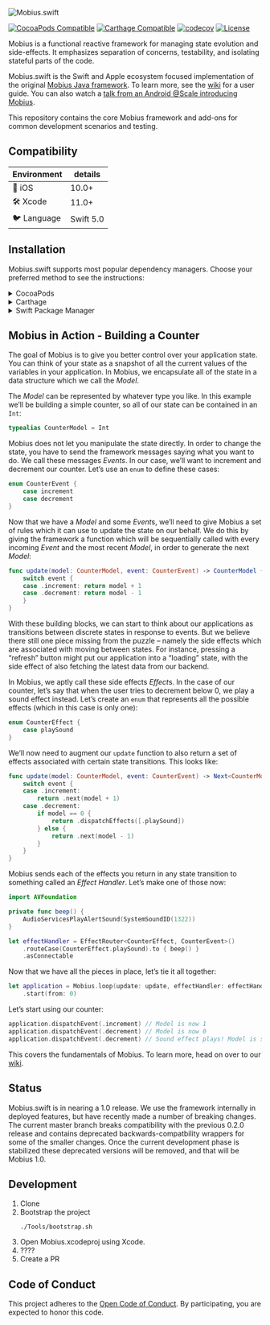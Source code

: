 ![Mobius.swift](https://github.com/spotify/mobius.swift/wiki/mobius-logo.png)

[![CocoaPods Compatible](https://img.shields.io/cocoapods/v/MobiusCore.svg)](https://cocoapods.org/pods/MobiusCore)
[![Carthage Compatible](https://img.shields.io/badge/Carthage-compatible-4BC51D.svg?style=flat)](https://github.com/Carthage/Carthage)
[![codecov](https://codecov.io/gh/spotify/Mobius.swift/branch/master/graph/badge.svg)](https://codecov.io/gh/spotify/Mobius.swift)
[![License](https://img.shields.io/github/license/spotify/Mobius.swift.svg)](LICENSE)

Mobius is a functional reactive framework for managing state evolution and side-effects. It
emphasizes separation of concerns, testability, and isolating stateful parts of the code.

Mobius.swift is the Swift and Apple ecosystem focused implementation of the original
[Mobius Java framework](https://github.com/spotify/mobius). To learn more, see the [wiki](/../../wiki) for a user guide. You can also watch a [talk from an Android @Scale introducing Mobius](https://www.facebook.com/atscaleevents/videos/2025571921049235/).

This repository contains the core Mobius framework and add-ons for common development scenarios and testing.

## Compatibility
| Environment | details     |
| ----------- |-------------|
| 📱 iOS      | 10.0+      |
| 🛠 Xcode    | 11.0+       |
| 🐦 Language | Swift 5.0  |

## Installation

Mobius.swift supports most popular dependency managers. Choose your preferred method to see the instructions:

<details><summary>CocoaPods</summary>

Add the following entry in your `Podfile`:
```ruby
pod 'MobiusCore', '0.2.0'
```

Optionally, you can also choose to integrate `MobiusExtras`, `MobiusNimble` or `MobiusTest`:
```ruby
pod 'MobiusExtras', '0.2.0'
pod 'MobiusNimble', '0.2.0'
pod 'MobiusTest', '0.2.0'
```
</details>

<details><summary>Carthage</summary>

Add the following entry in your `Cartfile`:
```
github "spotify/Mobius.swift" "0.2.0"
```

There are some additional steps to take as explained in the [Carthage documentation](https://github.com/Carthage/Carthage#adding-frameworks-to-an-application).
>NOTE: At this moment Carthage doesn’t have a way to specify subspecs in a single repo. For this reason, Carthage will automatically pull our dependencies used to provide test helpers in `MobiusNimble`. You can simply choose not to link this library in your project if you don’t plan to use it.
</details>

<details><summary>Swift Package Manager</summary>

Add the following entry to your `Package.swift`:
```swift
.package(url: "https://github.com/spotify/Mobius.swift.git", .upToNextMajor(from: "0.2.0"))
```
</details>

## Mobius in Action - Building a Counter

The goal of Mobius is to give you better control over your application state. You can think of your state as a snapshot of all the current values of the variables in your application. In Mobius, we encapsulate all of the state in a data structure which we call the *Model*.

The *Model* can be represented by whatever type you like. In this example we’ll be building a simple counter, so all of our state can be contained in an `Int`:

```swift
typealias CounterModel = Int
```

Mobius does not let you manipulate the state directly. In order to change the state, you have to send the framework messages saying what you want to do. We call these messages *Events*. In our case, we’ll want to increment and decrement our counter. Let’s use an `enum` to define these cases:
```swift
enum CounterEvent {
    case increment
    case decrement
}
```

Now that we have a *Model* and some *Event*s, we’ll need to give Mobius a set of rules which it can use to update the state on our behalf. We do this by giving the framework a function which will be sequentially called with every incoming *Event* and the most recent *Model*, in order to generate the next *Model*:
```swift
func update(model: CounterModel, event: CounterEvent) -> CounterModel {
    switch event {
    case .increment: return model + 1
    case .decrement: return model - 1
    }
}
```

With these building blocks, we can start to think about our applications as transitions between discrete states in response to events. But we believe there still one piece missing from the puzzle – namely the side effects which are associated with moving between states. For instance, pressing a “refresh” button might put our application into a “loading” state, with the side effect of also fetching the latest data from our backend.

In Mobius, we aptly call these side effects *Effect*s. In the case of our counter, let’s say that when the user tries to decrement below 0, we play a sound effect instead. Let’s create an `enum` that represents all the possible effects (which in this case is only one):
```swift
enum CounterEffect {
    case playSound
}
```

We’ll now need to augment our `update` function to also return a set of effects associated with certain state transitions. This looks like:

```swift
func update(model: CounterModel, event: CounterEvent) -> Next<CounterModel, CounterEffect> {
    switch event {
    case .increment: 
        return .next(model + 1)
    case .decrement:
        if model == 0 {
            return .dispatchEffects([.playSound])
        } else {
            return .next(model - 1)
        }
    }
}
```

Mobius sends each of the effects you return in any state transition to something called an *Effect Handler*. Let’s make one of those now:
```swift
import AVFoundation

private func beep() {
    AudioServicesPlayAlertSound(SystemSoundID(1322))
}

let effectHandler = EffectRouter<CounterEffect, CounterEvent>()
    .routeCase(CounterEffect.playSound).to { beep() }
    .asConnectable
```

Now that we have all the pieces in place, let’s tie it all together:
```swift
let application = Mobius.loop(update: update, effectHandler: effectHandler)
    .start(from: 0)
```


Let’s start using our counter:
```swift
application.dispatchEvent(.increment) // Model is now 1
application.dispatchEvent(.decrement) // Model is now 0
application.dispatchEvent(.decrement) // Sound effect plays! Model is still 0
```

This covers the fundamentals of Mobius. To learn more, head on over to our [wiki](/../../wiki).

## Status

Mobius.swift is in nearing a 1.0 release. We use the framework internally in deployed features, but have recently made a number of breaking changes. The current master branch breaks compatibility with the previous 0.2.0 release and contains deprecated backwards-compatbility wrappers for some of the smaller changes. Once the current development phase is stabilized these deprecated versions will be removed, and that will be Mobius 1.0.

## Development
1. Clone
1. Bootstrap the project
   ```shell
   ./Tools/bootstrap.sh
   ```
1. Open Mobius.xcodeproj using Xcode.
1. ????
1. Create a PR

## Code of Conduct

This project adheres to the [Open Code of Conduct][code-of-conduct]. By participating, you are expected to honor this code.

[code-of-conduct]: https://github.com/spotify/code-of-conduct/blob/master/code-of-conduct.md
